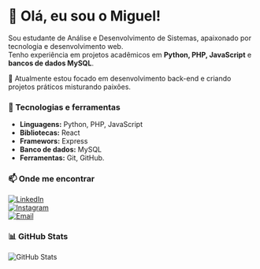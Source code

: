 # 👋 Olá, eu sou o Miguel!

Sou estudante de Análise e Desenvolvimento de Sistemas, apaixonado por tecnologia e desenvolvimento web.  
Tenho experiência em projetos acadêmicos em **Python, PHP, JavaScript** e **bancos de dados MySQL**.  

🚀 Atualmente estou focado em desenvolvimento back-end e criando projetos práticos misturando paixôes.

### 🔧 Tecnologias e ferramentas
- **Linguagens:** Python, PHP, JavaScript  
- **Bibliotecas:** React
- **Framewors:** Express  
- **Banco de dados:** MySQL  
- **Ferramentas:** Git, GitHub.
 

### 📫 Onde me encontrar
[![LinkedIn](https://img.shields.io/badge/LinkedIn-0077B5?style=for-the-badge&logo=linkedin&logoColor=white)](https://www.linkedin.com/in/migueloliveiraj/)  
[![Instagram](https://img.shields.io/badge/Instagram-E4405F?style=for-the-badge&logo=instagram&logoColor=white)](https://www.instagram.com/migui_oliveira/)  
[![Email](https://img.shields.io/badge/Email-D14836?style=for-the-badge&logo=gmail&logoColor=white)](mailto:miguel-jardim@hotmail.com)


### 📊 GitHub Stats
![GitHub Stats](https://github-readme-stats.vercel.app/api?username=miguel-oliveira-git&show_icons=true&theme=dracula)
